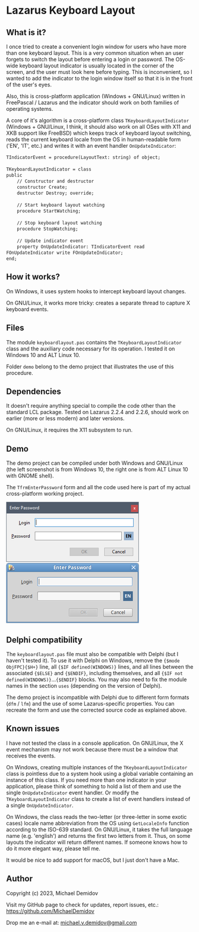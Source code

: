 Lazarus Keyboard Layout
=======================

What is it?
-----------

I once tried to create a convenient login window for users who have more than one keyboard layout. This is a very common situation when an user forgets to switch the layout before entering a login or password. The OS-wide keyboard layout indicator is usually located in the corner of the screen, and the user must look here before typing. This is inconvenient, so I wanted to add the indicator to the login window itself so that it is in the front of the user's eyes.

Also, this is cross-platform application (Windows + GNU/Linux) written in FreePascal / Lazarus and the indicator should work on both families of operating systems.

A core of it's algorithm is a cross-platform class `TKeyboardLayoutIndicator` (Windows + GNU/Linux, I think, it should also work on all OSes with X11 and XKB support like FreeBSD) which keeps track of keyboard layout switching, reads the current keyboard locale from the OS in human-readable form ('EN', 'IT', etc.) and writes it with an event handler `OnUpdateIndicator`:

``` delphi
TIndicatorEvent = procedure(LayoutText: string) of object;

TKeyboardLayoutIndicator = class
public
    // Constructor and destructor
    constructor Create;
    destructor Destroy; override;

    // Start keyboard layout watching
    procedure StartWatching;

    // Stop keyboard layout watching
    procedure StopWatching;

    // Update indicator event
    property OnUpdateIndicator: TIndicatorEvent read FOnUpdateIndicator write FOnUpdateIndicator; 
end;
```

How it works?
-------------
On Windows, it uses system hooks to intercept keyboard layout changes.

On GNU/Linux, it works more tricky: creates a separate thread to capture X keyboard events.

Files
-----
The module `keyboardlayout.pas` contains the `TKeyboardLayoutIndicator` class and the auxiliary code necessary for its operation. I tested it on Windows 10 and ALT Linux 10.

Folder `demo` belong to the demo project that illustrates the use of this procedure.

Dependencies
------------
It doesn't require anything special to compile the code other than the standard LCL package. Tested on Lazarus 2.2.4 and 2.2.6, should work on earlier (more or less modern) and later versions.

On GNU/Linux, it requires the X11 subsystem to run.

Demo
----
The demo project can be compiled under both Windows and GNU/Linux (the left screenshot is from Windows 10, the right one is from ALT Linux 10 with GNOME shell).

The `TfrmEnterPassword` form and all the code used here is part of my actual cross-platform working project.

![Demo Windows](demo_windows.png) ![Demo AltLinux](demo_altlinux.png)

Delphi compatibility
--------------------
The `keyboardlayout.pas` file must also be compatible with Delphi (but I haven't tested it). To use it with Delphi on Windows, remove the `{$mode ObjFPC}{$H+}` line, all `{$IF defined(WINDOWS)}` lines, and all lines between the associated `{$ELSE}` and `{$ENDIF}`, including themselves, and all `{$IF not defined(WINDOWS)}`...`{$ENDIF}` blocks. You may also need to fix the module names in the section `uses` (depending on the version of Delphi).

The demo project is incompatible with Delphi due to different form formats (`dfm` / `lfm`) and the use of some Lazarus-specific properties. You can recreate the form and use the corrected source code as explained above.

Known issues
------------
I have not tested the class in a console application. On GNU/Linux, the X event mechanism may not work because there must be a window that receives the events.

On Windows, creating multiple instances of the `TKeyboardLayoutIndicator` class is pointless due to a system hook using a global variable containing an instance of this class. If you need more than one indicator in your application, please think of something to hold a list of them and use the single `OnUpdateIndicator` event handler. Or modify the `TKeyboardLayoutIndicator` class to create a list of event handlers instead of a single `OnUpdateIndicator`.

On Windows, the class reads the two-letter (or three-letter in some exotic cases) locale name abbreviation from the OS using `GetLocaleInfo` function according to the ISO-639 standard. On GNU/Linux, it takes the full language name (e.g. 'english') and returns the first two letters from it. Thus, on some layouts the indicator will return different names. If someone knows how to do it more elegant way, please tell me.

It would be nice to add support for macOS, but I just don't have a Mac.

Author
------
Copyright (c) 2023, Michael Demidov

Visit my GitHub page to check for updates, report issues, etc.: https://github.com/MichaelDemidov

Drop me an e-mail at: michael.v.demidov@gmail.com

